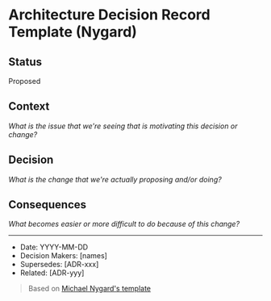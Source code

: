 # Architecture Decision Record Template (Nygard)

## Status

Proposed

## Context

_What is the issue that we're seeing that is motivating this decision or change?_

## Decision

_What is the change that we're actually proposing and/or doing?_

## Consequences

_What becomes easier or more difficult to do because of this change?_

---

- Date: YYYY-MM-DD
- Decision Makers: [names]
- Supersedes: [ADR-xxx]
- Related: [ADR-yyy]

> Based on [Michael Nygard's template](https://github.com/joelparkerhenderson/architecture_decision_record)
